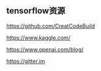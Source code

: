 
## tensorflow资源
https://github.com/CreatCodeBuild

https://www.kaggle.com/

https://www.openai.com/blog/

https://gitter.im
